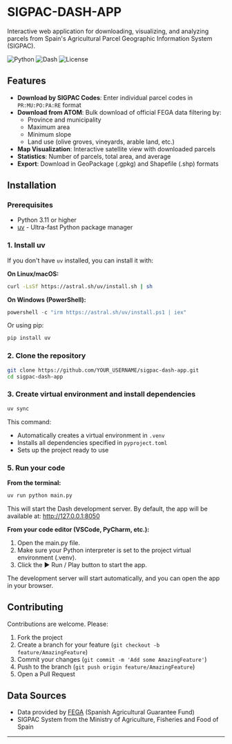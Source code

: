 # SIGPAC-DASH-APP 

Interactive web application for downloading, visualizing, and analyzing parcels from Spain's Agricultural Parcel Geographic Information System (SIGPAC).

![Python](https://img.shields.io/badge/python-3.11+-blue.svg)
![Dash](https://img.shields.io/badge/dash-latest-green.svg)
![License](https://img.shields.io/badge/license-MIT-blue.svg)

## Features

- **Download by SIGPAC Codes**: Enter individual parcel codes in `PR:MU:PO:PA:RE` format
- **Download from ATOM**: Bulk download of official FEGA data filtering by:
  - Province and municipality
  - Maximum area
  - Minimum slope
  - Land use (olive groves, vineyards, arable land, etc.)
- **Map Visualization**: Interactive satellite view with downloaded parcels
- **Statistics**: Number of parcels, total area, and average
- **Export**: Download in GeoPackage (.gpkg) and Shapefile (.shp) formats

## Installation

### Prerequisites

- Python 3.11 or higher
- [uv](https://github.com/astral-sh/uv) - Ultra-fast Python package manager

### 1. Install uv

If you don't have `uv` installed, you can install it with:

**On Linux/macOS:**
```bash
curl -LsSf https://astral.sh/uv/install.sh | sh
```

**On Windows (PowerShell):**
```powershell
powershell -c "irm https://astral.sh/uv/install.ps1 | iex"
```

Or using pip:
```bash
pip install uv
```

### 2. Clone the repository

```bash
git clone https://github.com/YOUR_USERNAME/sigpac-dash-app.git
cd sigpac-dash-app
```

### 3. Create virtual environment and install dependencies

```bash
uv sync
```

This command:
- Automatically creates a virtual environment in `.venv`
- Installs all dependencies specified in `pyproject.toml`
- Sets up the project ready to use

### 5. Run your code

**From the terminal:**
```bash
uv run python main.py
```
This will start the Dash development server.
By default, the app will be available at:
http://127.0.0.1:8050

**From your code editor (VSCode, PyCharm, etc.):**
1. Open the main.py file.
2. Make sure your Python interpreter is set to the project virtual environment (.venv).
3. Click the ▶️ Run / Play button to start the app.

The development server will start automatically, and you can open the app in your browser.

## Contributing

Contributions are welcome. Please:

1. Fork the project
2. Create a branch for your feature (`git checkout -b feature/AmazingFeature`)
3. Commit your changes (`git commit -m 'Add some AmazingFeature'`)
4. Push to the branch (`git push origin feature/AmazingFeature`)
5. Open a Pull Request


## Data Sources

- Data provided by [FEGA](https://www.fega.gob.es/) (Spanish Agricultural Guarantee Fund)
- SIGPAC System from the Ministry of Agriculture, Fisheries and Food of Spain

---
